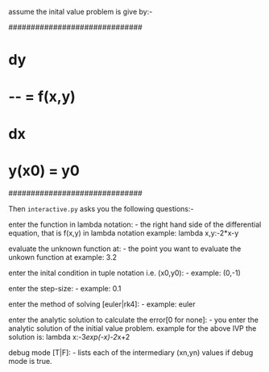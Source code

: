 assume the inital value problem is give by:- 

##############################
#	dy		     #
#	-- = f(x,y)	     #
#	dx		     #
#			     #
#	y(x0) = y0	     #
##############################

Then `interactive.py` asks you the following questions:-

enter the function in lambda notation: - the right hand side of
the differential equation, that is f(x,y) in lambda notation
example: lambda x,y:-2*x-y

evaluate the unknown function at: - the point you want to evaluate
the unkown function at 
example: 3.2 
 
enter the inital condition in tuple notation i.e. (x0,y0): - 
example: (0,-1)
 
enter the step-size: - 
example: 0.1

enter the method of solving [euler|rk4]: - 
example: euler 

enter the analytic solution to calculate the error[0 for none]: - 
you enter the analytic solution of the initial value problem. example
for the above IVP the solution is: lambda x:-3*exp(-x)-2*x+2 

debug mode [T|F]: - lists each of the intermediary (xn,yn) values if 
debug mode is true.
